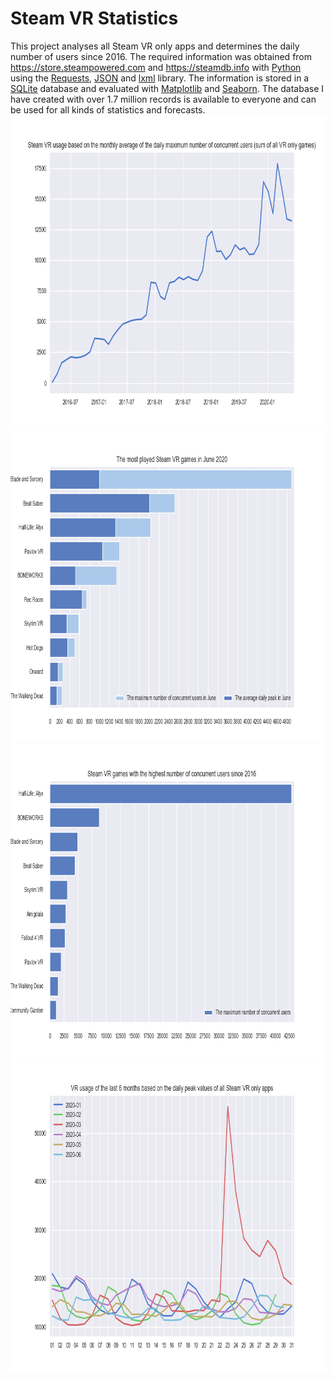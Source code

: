 # Steam VR Statistics
This project analyses all Steam VR only apps and determines the daily number of users since 2016. The required information was obtained from https://store.steampowered.com and https://steamdb.info with [Python](https://www.python.org/ "Python") using the [Requests](https://requests.readthedocs.io/en/master/# "Requests"), [JSON](https://docs.python.org/3/library/json.html "JSON") and [lxml](https://lxml.de/ "lxml") library. The information is stored in a [SQLite](https://www.sqlite.org/index.html "SQLite") database and evaluated with [Matplotlib](https://matplotlib.org/3.1.1/index.html# "Matplotlib") and [Seaborn](https://seaborn.pydata.org/# "Seaborn"). The database I have created with over 1.7 million records is available to everyone and can be used for all kinds of statistics and forecasts.
<img src="/images/avg_peak_over_time.png" width="850" height="500">
<img src="/images/top10.png" width="850" height="500">
<img src="/images/top10_max_peak.png" width="850" height="500">
<img src="/images/monthly_vrusage.png" width="850" height="500">